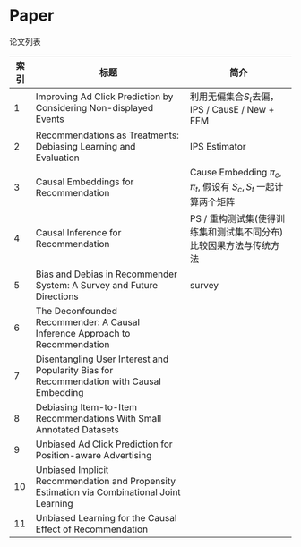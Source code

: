 # Paper

论文列表

| 索引 | 标题 | 简介 |
| ---- | ---- | ---- |
| 1 | Improving Ad Click Prediction by Considering Non-displayed Events | 利用无偏集合$S_{t}$去偏，IPS / CausE / New + FFM |
| 2 | Recommendations as Treatments: Debiasing Learning and Evaluation | IPS Estimator |
| 3 | Causal Embeddings for Recommendation | Cause Embedding $\pi_{c},\pi_{t}$, 假设有 $S_{c}, S_{t}$ 一起计算两个矩阵 |
| 4 | Causal Inference for Recommendation | PS / 重构测试集(使得训练集和测试集不同分布)比较因果方法与传统方法 |
| 5 | Bias and Debias in Recommender System: A Survey and Future Directions | survey |
| 6 | The Deconfounded Recommender: A Causal Inference Approach to Recommendation |  |
| 7 | Disentangling User Interest and Popularity Bias for Recommendation with Causal Embedding |  |
| 8 | Debiasing Item-to-Item Recommendations With Small Annotated Datasets |  |
| 9 | Unbiased Ad Click Prediction for Position-aware Advertising |  |
| 10   | Unbiased Implicit Recommendation and Propensity Estimation via Combinational Joint Learning |  |
| 11 | Unbiased Learning for the Causal Effect of Recommendation |  |

